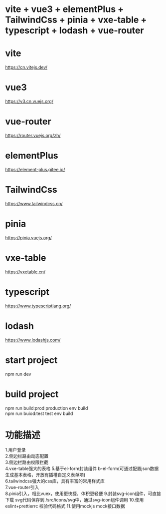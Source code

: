 # vite + vue3 + elementPlus + TailwindCss + pinia + vxe-table + typescript + lodash + vue-router

# vite  
  https://cn.vitejs.dev/
# vue3
  https://v3.cn.vuejs.org/
# vue-router
  https://router.vuejs.org/zh/
# elementPlus
  https://element-plus.gitee.io/
# TailwindCss
  https://www.tailwindcss.cn/
# pinia
  https://pinia.vuejs.org/
# vxe-table
  https://vxetable.cn/
# typescript
  https://www.typescriptlang.org/
# lodash
  https://www.lodashjs.com/
# start project
  npm run dev 
# build project
  npm run build:prod  production env build  
  npm run buiod:test  test env build  

# 功能描述
  1.用户登录  
  2.侧边栏路由动态配置  
  3.侧边栏路由权限拦截  
  4.vxe-table强大的表格 
  5.基于el-form封装组件 b-el-form(可通过配置json数据生成基本表格，开放有插槽自定义表单项)    
  6.tailwindcss强大的css库，具有丰富的常用样式库  
  7.vue-router引入  
  8.pinia引入，相比vuex，使用更快捷，体积更轻便 
  9.封装svg-icon组件，可直接下载 svg代码保存到 /src/icons/svg中，通过svg-icon组件调用 
  10.使用eslint+prettierrc 校验代码格式 
  11.使用mockjs mock接口数据  